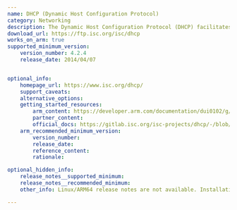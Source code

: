 ```yaml
---
name: DHCP (Dynamic Host Configuration Protocol)
category: Networking
description: The Dynamic Host Configuration Protocol (DHCP) facilitates the automatic assignment of IP addresses and network settings to devices on a network. This process allows devices to connect without manual configuration of IP addresses, thereby streamlining network management and enhancing overall performance.
download_url: https://ftp.isc.org/isc/dhcp
works_on_arm: true
supported_minimum_version:
    version_number: 4.2.4
    release_date: 2014/04/07


optional_info:
    homepage_url: https://www.isc.org/dhcp/
    support_caveats:
    alternative_options:
    getting_started_resources:
        arm_content: https://developer.arm.com/documentation/dui0102/g/using-the-dhcp-utility
        partner_content: 
        official_docs: https://gitlab.isc.org/isc-projects/dhcp/-/blob/master/README?ref_type=heads
    arm_recommended_minimum_version:
        version_number:
        release_date:
        reference_content:
        rationale: 

optional_hidden_info:
    release_notes__supported_minimum: 
    release_notes__recommended_minimum:
    other_info: Linux/ARM64 release notes are not available. Installation and testing are done using `apt install isc-dhcp-serve` on ubuntu 14.04 and above versions. ISC announced that support for ISC DHCP would end by late 2022. They introduced a new DHCP server, Kea, which is intended to [replace ISC DHCP](https://www.isc.org/dhcp_migration) in most server deployments.

---
```

